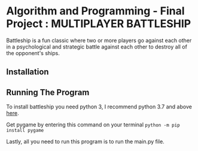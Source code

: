 # Algorithm and Programming - Final Project : MULTIPLAYER BATTLESHIP
Battleship is a fun classic where two or more players go against each other in a psychological and strategic battle against each other to destroy all of the opponent's ships.

## Installation


## Running The Program
To install battleship you need python 3, I recommend python 3.7 and above [here](https://www.python.org/downloads/).

Get pygame by entering this command on your terminal
`python -m pip install pygame`

Lastly, all you need to run this program is to run the main.py file.


